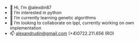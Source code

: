 - 👋 Hi, I’m @alexdin87
- 👀 I’m interested in python
- 🌱 I’m currently learning genetic algorithms
- 💞️ I’m looking to collaborate on lppl, currently working on own implementation
- 📫 alexandrudin@gmail.com (+4)0722.211.656  (RO)

<!---
alexdin87/alexdin87 is a ✨ special ✨ repository because its `README.md` (this file) appears on your GitHub profile.
You can click the Preview link to take a look at your changes.
--->
